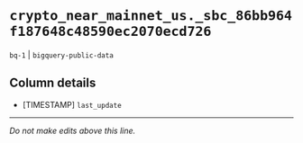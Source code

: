 # `crypto_near_mainnet_us._sbc_86bb964f187648c48590ec2070ecd726`
`bq-1` | `bigquery-public-data`

## Column details
* [TIMESTAMP] `last_update`

-------------------------------------------------------------------------------
*Do not make edits above this line.*
